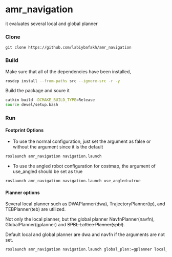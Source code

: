 # amr_navigation
it evaluates several local and global planner

### Clone
```
git clone https://github.com/labiybafakh/amr_navigation
```

### Build
Make sure that all of the dependencies have been installed,
```bash
rosdep install --from-paths src --ignore-src -r -y
```

Build the package and soure it
```bash
catkin build -DCMAKE_BUILD_TYPE=Release
source devel/setup.bash
```

### Run
#### Footprint Options
- To use the normal configuration, just set the argument as false or without the argument since it is the default
```bash
roslaunch amr_navigation navigation.launch
```

- To use the angled robot configuration for costmap, the argument of use_angled should be set as true
```bash
roslaunch amr_navigation navigation.launch use_angled:=true
```

#### Planner options
Several local planner such as DWAPlanner(dwa), TrajectoryPlanner(tp), and TEBPlanner(teb) are utilized.

Not only the local planner, but the global planner NavfnPlanner(navfn), GlobalPlanner(gplanner) and ~~SPBL Lattice Planner(spbl)~~.

Default local and global planner are dwa and navfn if the arguments are not set.
```bash
roslaunch amr_navigation navigation.launch global_plan:=gplanner local_plan:=dwa
```